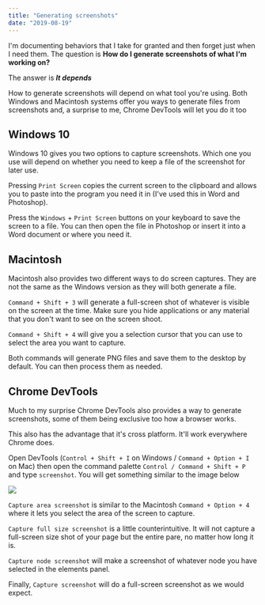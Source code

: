 ```yaml
---
title: "Generating screenshots"
date: "2019-08-19"
---
```


I'm documenting behaviors that I take for granted and then forget just when I need them. The question is **How do I generate screenshots of what I'm working on?**

The answer is **_It depends_**

How to generate screenshots will depend on what tool you're using. Both Windows and Macintosh systems offer you ways to generate files from screenshots and, a surprise to me, Chrome DevTools will let you do it too

## Windows 10

Windows 10 gives you two options to capture screenshots. Which one you use will depend on whether you need to keep a file of the screenshot for later use.

Pressing `Print Screen` copies the current screen to the clipboard and allows you to paste into the program you need it in (I've used this in Word and Photoshop).

Press the `Windows` + `Print Screen` buttons on your keyboard to save the screen to a file. You can then open the file in Photoshop or insert it into a Word document or where you need it.

## Macintosh

Macintosh also provides two different ways to do screen captures. They are not the same as the Windows version as they will both generate a file.

`Command + Shift + 3` will generate a full-screen shot of whatever is visible on the screen at the time. Make sure you hide applications or any material that you don't want to see on the screen shoot.

`Command + Shift + 4` will give you a selection cursor that you can use to select the area you want to capture.

Both commands will generate PNG files and save them to the desktop by default. You can then process them as needed.

## Chrome DevTools

Much to my surprise Chrome DevTools also provides a way to generate screenshots, some of them being exclusive too how a browser works.

This also has the advantage that it's cross platform. It'll work everywhere Chrome does.

Open DevTools (`Control + Shift + I` on Windows / `Command + Option + I` on Mac) then open the command palette `Control / Command + Shift + P` and type `screenshot`. You will get something similar to the image below

![](https://publishing-project.rivendellweb.net/wp-content/uploads/2019/08/chrome-screen-shot-capture.png)

`Capture area screenshot` is similar to the Macintosh `Command + Option + 4` where it lets you select the area of the screen to capture.

`Capture full size screenshot` is a little counterintuitive. It will not capture a full-screen size shot of your page but the entire pare, no matter how long it is.

`Capture node screenshot` will make a screenshot of whatever node you have selected in the elements panel.

Finally, `Capture screenshot` will do a full-screen screenshot as we would expect.
